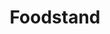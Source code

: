 ---
pid: llc4
title: Foodstand
location_transcription: 
coordinates: "[-75.164534311031, 39.952483994748]"
zipcode: 
gen_neighborhood: 
neighborhood: 
outside_phl: 
age: 
age_range: 
instagram: 
image_file_name: llc_4.jpg
proposal_transcription: Free food
topic: Food
topic_summary: '0'
type: Interactive
keywords_other: 
credit: Aylan Malik
image_labels: foodstand
twitter: 
facebook: 
permalink: "/monuments/llc4/"
layout: item-page
---
